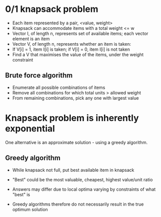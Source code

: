 # 0/1 knapsack problem

- Each item represented by a pair, <value, weight>
- Knapsack can accommodate items with a total weight <= w
- Vector I, of length n, represents set of available items; each vector element is an item
- Vector V, of length n, represents whether an item is taken:
- If V[i] = 1, item I[i] is taken; if V[i] = 0, item I[i] is not taken
- Find a V that maximises the value of the items, under the weight constraint

## Brute force algorithm

- Enumerate all possible combinations of items
- Remove all combinations for which total units > allowed weight
- From remaining combinations, pick any one with largest value

# Knapsack problem is inherently exponential

One alternative is an approximate solution - using a greedy algorithm.

## Greedy algorithm

- While knapsack not full, put best available item in knapsack
- "Best" could be the most valuable, cheapest, highest value/unit ratio
- Answers may differ due to local optima varying by constraints of what "best" is

- Greedy algorithms therefore do not necessarily result in the true optimum solution

